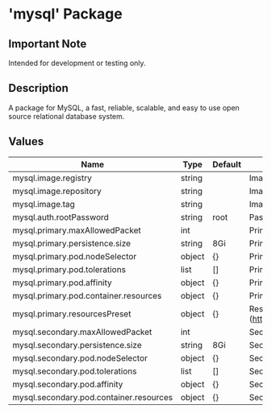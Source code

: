 # 'mysql' Package

## Important Note

Intended for development or testing only.

## Description

A package for MySQL, a fast, reliable, scalable, and easy to use open source relational database system.

## Values

| Name                                    | Type   | Default | Description                                                                                                     |
|-----------------------------------------|--------|---------|-----------------------------------------------------------------------------------------------------------------|
| mysql.image.registry                    | string |         | Image registry                                                                                                  |
| mysql.image.repository                  | string |         | Image repository                                                                                                |
| mysql.image.tag                         | string |         | Image tag                                                                                                       |
| mysql.auth.rootPassword                 | string | root    | Password for the "root" admin user                                                                              |
| mysql.primary.maxAllowedPacket          | int    |         | Primary max allowed packet                                                                                      |
| mysql.primary.persistence.size          | string | 8Gi     | Primary persistence volume size                                                                                 |
| mysql.primary.pod.nodeSelector          | object | {}      | Primary node selection constraint                                                                               |
| mysql.primary.pod.tolerations           | list   | []      | Primary pod tolerations                                                                                         |
| mysql.primary.pod.affinity              | object | {}      | Primary pod affinity                                                                                            |
| mysql.primary.pod.container.resources   | object | {}      | Primary resource requests and limits                                                                            |
| mysql.primary.resourcesPreset           | object | {}      | Resource request and limit (https://github.com/bitnami/charts/blob/main/bitnami/common/templates/_resources.tp) |
| mysql.secondary.maxAllowedPacket        | int    |         | Secondary max allowed packet                                                                                    |
| mysql.secondary.persistence.size        | string | 8Gi     | Secondary persistence volume size                                                                               |
| mysql.secondary.pod.nodeSelector        | object | {}      | Secondary node selection constraint                                                                             |
| mysql.secondary.pod.tolerations         | list   | []      | Secondary pod tolerations                                                                                       |
| mysql.secondary.pod.affinity            | object | {}      | Secondary pod affinity                                                                                          |
| mysql.secondary.pod.container.resources | object | {}      | Secondary resource requests and limits                                                                          |
